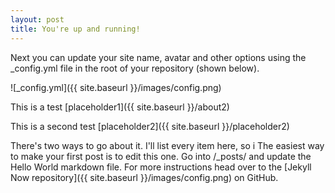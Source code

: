 ```yaml
---
layout: post
title: You're up and running!
---
```


Next you can update your site name, avatar and other options using the _config.yml file in the root of your repository (shown below).

![_config.yml]({{ site.baseurl }}/images/config.png)


This is a test [placeholder1]({{ site.baseurl }}/about2)


This is a second test [placeholder2]({{ site.baseurl }}/placeholder2)



There's two ways to go about it. I'll list every item here, so i
The easiest way to make your first post is to edit this one. Go into /_posts/ and update the Hello World markdown file. For more instructions head over to the [Jekyll Now repository]({{ site.baseurl }}/images/config.png) on GitHub.
